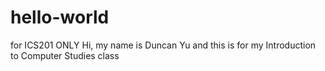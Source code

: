 # hello-world
for ICS201 ONLY
Hi, my name is Duncan Yu and this is for my Introduction to Computer Studies class
